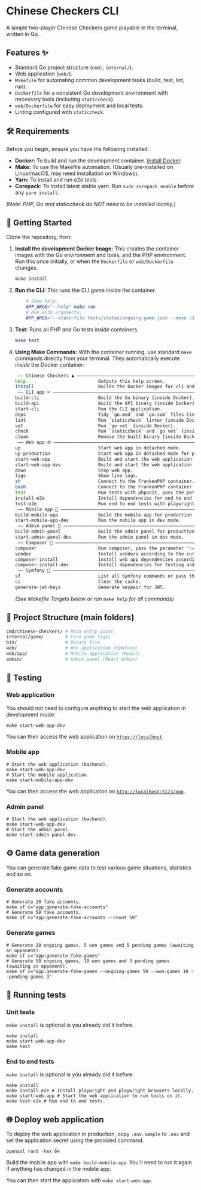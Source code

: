 # Chinese Checkers CLI

A simple two-player Chinese Checkers game playable in the terminal, written in Go.

## Features ✨

- Standard Go project structure (`cmd/`, `internal/`).
- Web application (`web/`).
- `Makefile` for automating common development tasks (build, test, lint, run).
- `Dockerfile` for a consistent Go development environment with necessary tools (including `staticcheck`).
- `web/Dockerfile` for easy deployment and local tests.
- Linting configured with `staticcheck`.

## 🛠️ Requirements

Before you begin, ensure you have the following installed:

- **Docker:** To build and run the development container. [Install Docker](https://docs.docker.com/get-docker/)
- **Make:** To use the Makefile automation. (Usually pre-installed on Linux/macOS, may need installation on Windows).
- **Yarn:** To install and run e2e tests.
- **Corepack:** To install latest stable yarn. Run `sudo corepack enable` before any `yarn install`.

_(Note: PHP, Go and staticcheck do NOT need to be installed locally.)_

## 🚀 Getting Started

Clone the repository, then:

1.  **Install the development Docker Image:**
    This creates the container images with the Go environment and tools, and the PHP environment. Run this once initially, or when the `Dockerfile` or `web/Dockerfile` changes.

    ```bash
    make install
    ```

2.  **Run the CLI:**
    This runs the CLI game inside the container.

    ```bash
		# Show help.
		APP_ARGS="--help" make run
		# Run with arguments.
		APP_ARGS="--state-file tests/states/ongoing-game.json --move c1,d1" make run
    ```

3.  **Test:**
    Runs all PHP and Go tests inside containers.

    ```bash
    make test
    ```

4.  **Using Make Commands:**
    With the container running, use standard `make` commands directly from your terminal. They automatically execute _inside_ the Docker container:

    ```bash
     —— Chinese Checkers ♟️ ——————————————————————————————————————————————————————
    help                           Outputs this help screen.
    install                        Builds the Docker images for cli and web apps.
     —— CLI app ⌨️ ———————————————————————————————————————————————————————————————
    build-cli                      Build the Go binary (inside Docker).
    build-api                      Build the API binary (inside Docker).
    start-cli                      Run the CLI application.
    deps                           Tidy `go.mod` and `go.sum` files (inside Docker).
    lint                           Run `staticcheck` linter (inside Docker).
    vet                            Run `go vet` (inside Docker).
    check                          Run `staticcheck` and `go vet` (inside Docker).
    clean                          Remove the built binary (inside Docker).
     —— Web app 🌐 ———————————————————————————————————————————————————————————————
    up                             Start web app in detached mode.
    up-production                  Start web app in detached mode for production.
    start-web-app                  Build and start the web application for production.
    start-web-app-dev              Build and start the web application in dev mode.
    down                           Stop web app.
    logs                           Show live logs.
    sh                             Connect to the FrankenPHP container.
    bash                           Connect to the FrankenPHP container via bash so up and down arrows go to previous commands.
    test                           Run tests with phpunit, pass the parameter "c=" to add options to phpunit, example: make test c="--group e2e --stop-on-failure".
    install-e2e                    Install dependencies for end to end tests with playwright.
    test-e2e                       Run end to end tests with playwright.
     —— Mobile app 📱 ————————————————————————————————————————————————————————————
    build-mobile-app               Build the mobile app for production use with web app.
    start-mobile-app-dev           Run the mobile app in dev mode.
     —— Admin panel 👑 ———————————————————————————————————————————————————————————
    build-admin-panel              Build the admin panel for production.
    start-admin-panel-dev          Run the admin panel in dev mode.
     —— Composer 🧙 ——————————————————————————————————————————————————————————————
    composer                       Run composer, pass the parameter "c=" to run a given command, example: make composer c='req symfony/orm-pack'.
    vendor                         Install vendors according to the current composer.lock file.
    composer-install               Install web app dependencies according to the current composer.lock file.
    composer-install-dev           Install dependencies for testing and developing the web app.
     —— Symfony 🎵 ———————————————————————————————————————————————————————————————
    sf                             List all Symfony commands or pass the parameter "c=" to run a given command, example: make sf c=about.
    cc                             Clear the cache.
    generate-jwt-keys              Generate keypair for JWT.
    ```

    _(See Makefile Targets below or run `make help` for all commands)_

## 🧱 Project Structure (main folders)

```bash
cmd/chinese-checkers/ # Main entry point
internal/game/        # Core game logic
bin/                  # Binary file
web/                  # Web application (Symfony)
web/app/              # Mobile application (React)
admin/                # Admin panel (React Admin)
```

## 👷 Testing

### Web application

You should not need to configure anything to start the web application in development mode:

```shell
make start-web-app-dev
```

You can then access the web application on [`https://localhost`](https://localhost).

### Mobile app

```shell
# Start the web application (backend).
make start-web-app-dev
# Start the mobile application.
make start-mobile-app-dev
```

You can then access the web application on [`http://localhost:5173/app`](http://localhost:5173/app).

### Admin panel

```shell
# Start the web application (backend).
make start-web-app-dev
# Start the admin panel.
make start-admin-panel-dev
```

## ⚙️ Game data generation

You can generate fake game data to test various game situations, statistics and so on.

### Generate accounts

```shell
# Generate 20 fake accounts.
make sf c="app:generate-fake-accounts"
# Generate 50 fake accounts.
make sf c="app:generate-fake-accounts --count 50"
```

### Generate games

```shell
# Generate 20 ongoing games, 5 won games and 5 pending games (awaiting an opponent).
make sf c="app:generate-fake-games"
# Generate 50 ongoing games, 10 won games and 3 pending games (awaiting an opponent).
make sf c="app:generate-fake-games --ongoing-games 50 --won-games 10 --pending-games 3"
```

## 🧪 Running tests

### Unit tests

`make install` is optional is you already did it before.

```shell
make install
make start-web-app-dev
make test
```

### End to end tests

`make install` is optional is you already did it before.

```shell
make install
make install-e2e # Install playwright and playwright browsers locally.
make start-web-app # Start the web application to run tests on it.
make test-e2e # Run end to end tests.
```

## 🌐 Deploy web application

To deploy the web application in production, copy `.env.sample` to `.env`
and set the application secret using the provided command.

```shell
openssl rand -hex 64
```

Build the mobile app with `make build-mobile-app`.
You'll need to run it again if anything has changed in the mobile app.

You can then start the application with `make start-web-app`.
